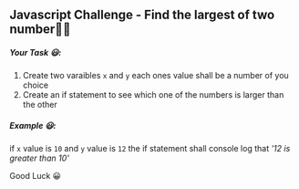 ## Javascript Challenge - Find the largest of two number💪🏾

##### Your Task 😃:

1. Create two varaibles `x` and `y` each ones value shall be a number of you choice
2. Create an if statement to see which one of the numbers is larger than the other

##### Example 😃:

if `x` value is `10` and `y` value is `12` the if statement shall console log that _'12 is greater than 10'_

Good Luck 😀
